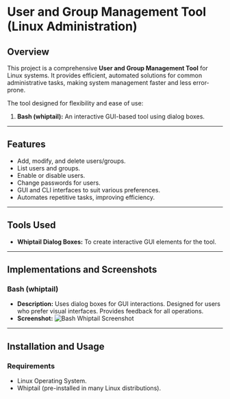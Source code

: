 # User and Group Management Tool (Linux Administration)

## Overview
This project is a comprehensive **User and Group Management Tool** for Linux systems. It provides efficient, automated solutions for common administrative tasks, making system management faster and less error-prone.

The tool  designed for flexibility and ease of use:

1. **Bash (whiptail):** An interactive GUI-based tool using dialog boxes.

---

## Features
- Add, modify, and delete users/groups.
- List users and groups.
- Enable or disable users.
- Change passwords for users.
- GUI and CLI interfaces to suit various preferences.
- Automates repetitive tasks, improving efficiency.

---

## Tools Used
- **Whiptail Dialog Boxes:** To create interactive GUI elements for the tool.

---

## Implementations and Screenshots
 
### Bash (whiptail)
- **Description:** Uses dialog boxes for GUI interactions. Designed for users who prefer visual interfaces. Provides feedback for all operations.
- **Screenshot:**
  ![Bash Whiptail Screenshot](whiptail.png)

---

 

## Installation and Usage
### Requirements
- Linux Operating System.
- Whiptail (pre-installed in many Linux distributions).

 
